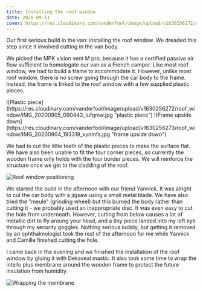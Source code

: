```yaml
---
title: Installing the roof window
date: 2020-09-11
cover: https://res.cloudinary.com/vanderfool/image/upload/v1630256272/roof_window/DSC02811_uvrj2q.jpg
---
```


Our first serious build in the van: installing the roof window. We dreaded this step since it involved cutting in the van body.

We picked the MPK vision vent M pro, because it has a certified passive air flow sufficient to homologate our van as a French camper. Like most roof window, we had to build a frame to accommodate it. However, unlike most roof window, there is no screw going through the car body to the frame. Instead, the frame is linked to the roof window with a few supplied plastic pieces.

<div class="row-image">
![Plastic piece](https://res.cloudinary.com/vanderfool/image/upload/v1630256272/roof_window/IMG_20200905_090443_lufqmw.jpg "plastic piece")
![Frame upside down](https://res.cloudinary.com/vanderfool/image/upload/v1630256273/roof_window/IMG_20200904_193319_xynmfs.jpg "frame upside down")
</div>

We had to cut the little teeth of the plastic pieces to make the surface flat. We have also been unable to fit the four corner pieces, so currently the wooden frame only holds with the four border pieces. We will reinforce the structure once we get to the cladding of the roof.

![Roof window positioning](https://res.cloudinary.com/vanderfool/image/upload/v1630256272/roof_window/DSC02814_xu7iss.jpg "roof window positioning")

We started the build in the afternoon with our friend Yannick. It was alright to cut the car body with a jigsaw using a small metal blade. We have also tried the "meule" (grinding wheel) but this burned the body rather than cutting it - we probably used an inappropriate disc. It was even easy to cut the hole from underneath. However, cutting from below causes a lot of metallic dirt to fly aroung your head, and a tiny piece landed into my left eye through my security goggles. Nothing serious luckily, but getting it removed by an ophthalmologist took the rest of the afternoon for me while Yannick and Camille finished cutting the hole.

I came back in the evening and we finished the installation of the roof window by gluing it with Dekaseal mastic. It also took some time to wrap the intello plus membrane around the wooden frame to protect the future insulation from humidity.

![Wrapping the membrane](https://res.cloudinary.com/vanderfool/image/upload/v1630256273/roof_window/IMG_20200911_203908_anx0yj.jpg "wrapping the membrane")
